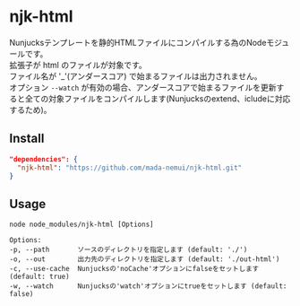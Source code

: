 # njk-html
Nunjucksテンプレートを静的HTMLファイルにコンパイルする為のNodeモジュールです。  
拡張子が html のファイルが対象です。  
ファイル名が '_'(アンダースコア) で始まるファイルは出力されません。  
オプション `--watch` が有効の場合、アンダースコアで始まるファイルを更新すると全ての対象ファイルをコンパイルします(Nunjucksのextend、icludeに対応するため)。

## Install
```json:package.json
"dependencies": {
  "njk-html": "https://github.com/mada-nemui/njk-html.git"
}
```
## Usage
```shell
node node_modules/njk-html [Options]
```
```
Options:
-p, --path       ソースのディレクトリを指定します (default: './')
-o, --out        出力先のディレクトリを指定します (default: './out-html')
-c, --use-cache  Nunjucksの'noCache'オプションにfalseをセットします (default: true)
-w, --watch      Nunjucksの'watch'オプションにtrueをセットします (default: false)
```